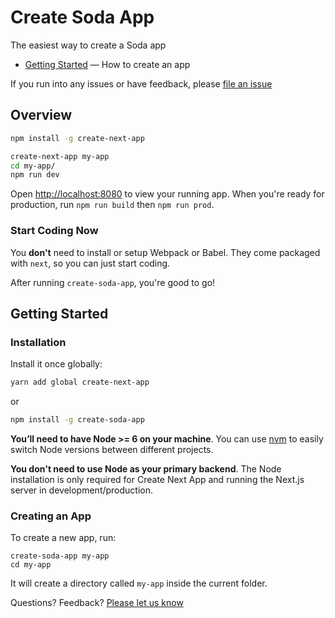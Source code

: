 # Create Soda App

The easiest way to create a Soda app


- [Getting Started](#getting-started) — How to create an app

If you run into any issues or have feedback, please [file an issue](https://github.com/segmentio/create-next-app/issues/new)

## Overview

```sh
npm install -g create-next-app

create-next-app my-app
cd my-app/
npm run dev
```

Open [http://localhost:8080](http://localhost:8080) to view your running app.
When you're ready for production, run `npm run build` then `npm run prod`.

### Start Coding Now

You **don't** need to install or setup Webpack or Babel.
They come packaged with `next`, so you can just start coding.

After running `create-soda-app`, you're good to go!

## Getting Started

### Installation

Install it once globally:

```sh
yarn add global create-next-app
```

or

```sh
npm install -g create-soda-app
```

**You’ll need to have Node >= 6 on your machine**. You can use [nvm](https://github.com/creationix/nvm#usage) to easily switch Node versions between different projects.

**You don't need to use Node as your primary backend**. The Node installation is only required for Create Next App and running the Next.js server in development/production.

### Creating an App

To create a new app, run:

```
create-soda-app my-app
cd my-app
```

It will create a directory called `my-app` inside the current folder.

Questions? Feedback? [Please let us know](https://github.com/solid-soda/create-soda-app/issues/new)
